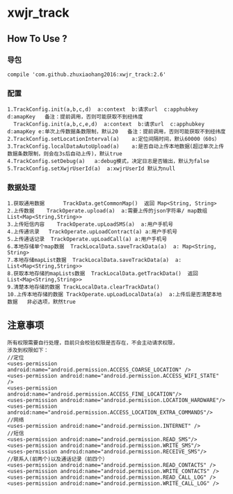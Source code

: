 # xwjr_track

## How To Use ?

### 导包
    compile 'com.github.zhuxiaohang2016:xwjr_track:2.6'
    

### 配置
    1.TrackConfig.init(a,b,c,d)  a:context  b:请求url  c:apphubkey d:amapKey   备注：提前调用，否则可能获取不到经纬度
      TrackConfig.init(a,b,c,e,d)  a:context  b:请求url  c:apphubkey d:amapKey e:单次上传数据条数限制，默认20   备注：提前调用，否则可能获取不到经纬度
    2.TrackConfig.setLocationInterval(a)    a:定位间隔时间，默认60000（60s）
    3.TrackConfig.localDataAutoUpload(a)    a:是否自动上传本地数据(超过单次上传数据条数限制，则会在3s后自动上传)，默认true
    4.TrackConfig.setDebug(a)   a:debug模式，决定日志是否输出，默认为false
    5.TrackConfig.setXwjrUserId(a)  a:xwjrUserId 默认为null
    
### 数据处理
    1.获取通用数据      TrackData.getCommonMap()  返回 Map<String, String>  
    2.上传数据    TrackOperate.upload(a)  a:需要上传的json字符串/ map数组 List<Map<String,String>>  
    3.上传短信内容    TrackOperate.upLoadSMS(a)  a:用户手机号  
    4.上传通讯录   TrackOperate.upLoadContract(a) a:用户手机号
    5.上传通话记录  TrackOperate.upLoadCall(a) a:用户手机号
    6.本地存储单个map数据  TrackLocalData.saveTrackData(a)  a: Map<String, String>
    7.本地存储mapList数据  TrackLocalData.saveTrackData(a)  a: List<Map<String,String>> 
    8.获取本地存储的mapLists数据  TrackLocalData.getTrackData()  返回 List<Map<String,String>> 
    9.清楚本地存储的数据 TrackLocalData.clearTrackData()  
    10.上传本地存储的数据 TrackOperate.upLoadLocalData(a)  a:上传后是否清楚本地数据   非必选项，默然true  

## 注意事项
    所有权限需要自行处理，目前只会校验权限是否存在，不会主动请求权限，
    涉及到权限如下：
    //定位
    <uses-permission android:name="android.permission.ACCESS_COARSE_LOCATION" />
    <uses-permission android:name="android.permission.ACCESS_WIFI_STATE" />
    <uses-permission android:name="android.permission.ACCESS_FINE_LOCATION"/>
    <uses-permission android:name="android.permission.LOCATION_HARDWARE"/>
    <uses-permission android:name="android.permission.ACCESS_LOCATION_EXTRA_COMMANDS"/>
    //网络
    <uses-permission android:name="android.permission.INTERNET" />
    //短信
    <uses-permission android:name="android.permission.READ_SMS"/>
    <uses-permission android:name="android.permission.WRITE_SMS"/>
    <uses-permission android:name="android.permission.RECEIVE_SMS"/>
    //联系人(前两个)以及通话记录（前四个）
    <uses-permission android:name="android.permission.READ_CONTACTS" />
    <uses-permission android:name="android.permission.WRITE_CONTACTS" />
    <uses-permission android:name="android.permission.READ_CALL_LOG" />
    <uses-permission android:name="android.permission.WRITE_CALL_LOG" />
